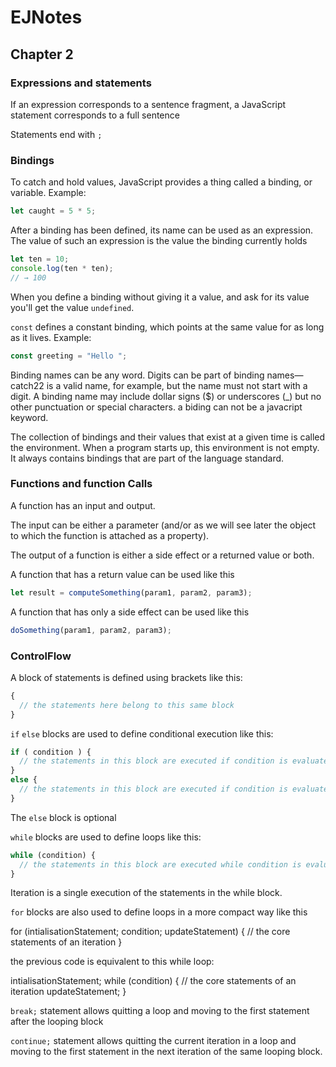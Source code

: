 # EJNotes

## Chapter 2

### Expressions and statements

If an expression corresponds to a sentence fragment, a JavaScript statement corresponds to a full sentence

Statements end with `;`

### Bindings

To catch and hold values, JavaScript provides a thing called a binding, or variable. Example:

```javascript
let caught = 5 * 5;
```

After a binding has been defined, its name can be used as an expression. 
The value of such an expression is the value the binding currently holds

```javascript
let ten = 10;
console.log(ten * ten);
// → 100
```

When you define a binding without giving it a value, and ask for its value you'll get the value `undefined`.

`const` defines a constant binding, which points at the same value for as long as it lives. Example:

```javascript
const greeting = "Hello ";
```

Binding names can be any word. Digits can be part of binding names—catch22 is a valid name, for example, 
but the name must not start with a digit. A binding name may include dollar signs ($) or underscores (_) but 
no other punctuation or special characters. a biding can not be a javacript keyword.

The collection of bindings and their values that exist at a given time is called the environment. When a program starts up, 
this environment is not empty. It always contains bindings that are part of the language standard.

### Functions and function Calls

A function has an input and output. 

The input can be either a parameter  (and/or as we will see later the object to which the function is attached as a property).

The output of a function is either a side effect or a returned value or both.

A function that has a return value can be used like this

```javascript
let result = computeSomething(param1, param2, param3);
```

A function that has only a side effect can be used like this

```javascript
doSomething(param1, param2, param3);
```

### ControlFlow

A block of statements is defined using brackets like this:

```javascript
{
  // the statements here belong to this same block
}
```

`if` `else` blocks are used to define conditional execution like this:

```javascript
if ( condition ) {
  // the statements in this block are executed if condition is evaluated as true
}
else {
  // the statements in this block are executed if condition is evaluated as false
}
```

The `else` block is optional

`while` blocks are used to define loops like this:

```javascript
while (condition) {
  // the statements in this block are executed while condition is evaluated as true at the start of each iteration
}
```

Iteration is a single execution of the statements in the while block.

`for` blocks are also used to define loops in a more compact way like this

for (intialisationStatement; condition; updateStatement) {
  // the core statements of an iteration
}

the previous code is equivalent to this while loop:

intialisationStatement;
while (condition) {
  // the core statements of an iteration
  updateStatement;
}

`break;` statement allows quitting a loop and moving to the first statement after the looping block 

`continue;` statement allows quitting the current iteration in a loop and moving to the first statement in the next iteration of the same looping block.



